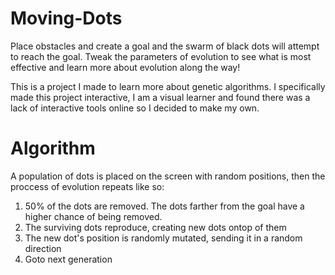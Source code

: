 # Moving-Dots
Place obstacles and create a goal and the swarm of black dots will attempt to reach the goal. Tweak the parameters of evolution to see what is most effective and learn more about evolution along the way!

This is a project I made to learn more about genetic algorithms. I specifically made this project interactive, I am a visual learner and found there was a lack of interactive tools online so I decided to make my own.

# Algorithm
A population of dots is placed on the screen with random positions, then the proccess of evolution repeats like so:

  1. 50% of the dots are removed. The dots farther from the goal have a higher chance of being removed.
  2. The surviving dots reproduce, creating new dots ontop of them
  3. The new dot's position is randomly mutated, sending it in a random direction
  4. Goto next generation
